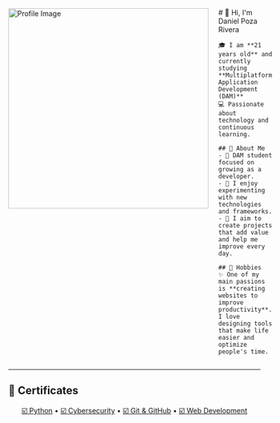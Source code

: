 <div style="display: flex; align-items: flex-start;">

  <!-- Imagen izquierda -->
  <div>
    <img src="github1.png.png" alt="Profile Image" width="400" style="border:0;"/>
  </div>

  <!-- Texto derecha -->
  <div style="margin-left: 20px;">
    # 👋 Hi, I'm Daniel Poza Rivera

    🎓 I am **21 years old** and currently studying **Multiplatform Application Development (DAM)**  
    💻 Passionate about technology and continuous learning.

    ## 🌱 About Me
    - 🔹 DAM student focused on growing as a developer.
    - 🔹 I enjoy experimenting with new technologies and frameworks.
    - 🔹 I aim to create projects that add value and help me improve every day.

    ## 🚀 Hobbies
    ✨ One of my main passions is **creating websites to improve productivity**.  
    I love designing tools that make life easier and optimize people's time.
  </div>

</div>

---

## 📜 Certificates

<p align="center">
  <a href="#">☑️ Python</a> • 
  <a href="#">☑️ Cybersecurity</a> • 
  <a href="#">☑️ Git & GitHub</a> • 
  <a href="#">☑️ Web Development</a>
</p>
